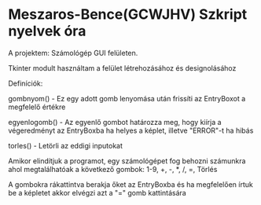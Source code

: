 # Meszaros-Bence(GCWJHV) Szkript nyelvek óra
A projektem: Számológép GUI felületen.

Tkinter modult használtam a felület létrehozásához és designolásához

Definíciók: 

gombnyom() - Ez egy adott gomb lenyomása után frissíti az EntryBoxot a megfelelő értékre

egyenlogomb() - Az egyenlő gombot határozza meg, hogy kiírja a végeredményt az EntryBoxba ha helyes a képlet, illetve "ERROR"-t ha hibás

torles() - Letörli az eddigi inputokat

Amikor elindítjuk a programot, egy számológépet fog behozni számunkra ahol megtalálhatóak a következő gombok: 1-9, +, -, *, /, =, Törlés

A gombokra rákattintva berakja őket az EntryBoxba és ha megfelelően írtuk be a képletet akkor elvégzi azt a "=" gomb kattintására
